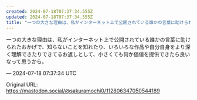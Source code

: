 ```yaml
---
created: 2024-07-18T07:37:34.555Z
updated: 2024-07-18T07:37:34.555Z
title: "一つの大きな理由は、私がインターネット上で公開されている誰かの言葉に助けられたおかげで、知らないことを知れたり、いろいろな作品や自分自身をより深く理解できたりで[...]"
---
```


<p>一つの大きな理由は、私がインターネット上で公開されている誰かの言葉に助けられたおかげで、知らないことを知れたり、いろいろな作品や自分自身をより深く理解できたりできてるお返しとして、小さくても何か価値を提供できたら良いなって思うから。</p>

&mdash; 2024-07-18 07:37:34 UTC

Original URL: https://mastodon.social/@sakuramochi0/112806347050544189
